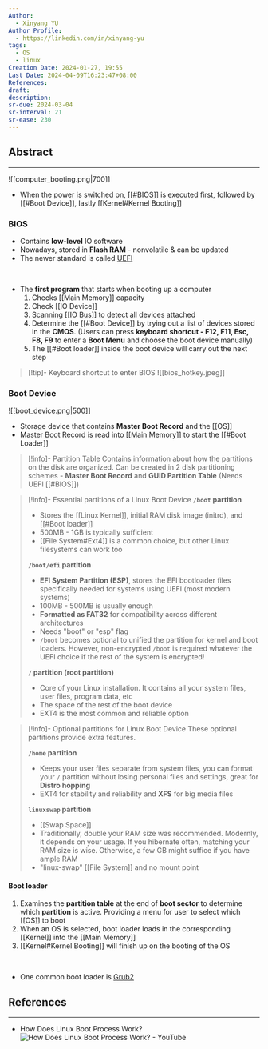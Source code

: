 ```yaml
---
Author:
  - Xinyang YU
Author Profile:
  - https://linkedin.com/in/xinyang-yu
tags:
  - OS
  - linux
Creation Date: 2024-01-27, 19:55
Last Date: 2024-04-09T16:23:47+08:00
References: 
draft: 
description: 
sr-due: 2024-03-04
sr-interval: 21
sr-ease: 230
---
```

## Abstract
---
![[computer_booting.png|700]]
- When the power is switched on, [[#BIOS]] is executed first, followed by [[#Boot Device]], lastly [[Kernel#Kernel Booting]]


### BIOS
- Contains **low-level** IO software
- Nowadays, stored in **Flash RAM** - nonvolatile & can be updated
- The newer standard is called [UEFI](https://www.freecodecamp.org/news/uefi-vs-bios/)
</br>

- The **first program** that starts when booting up a computer
	1. Checks [[Main Memory]] capacity
	2. Check [[IO Device]]
	3. Scanning [[IO Bus]] to detect all devices attached
	4. Determine the [[#Boot Device]] by trying out a list of devices stored in the **CMOS**. (Users can press **keyboard shortcut - F12, F11, Esc, F8, F9** to enter a **Boot Menu** and choose the boot device manually)
	5. The [[#Boot loader]] inside the boot device will carry out the next step

>[!tip]- Keyboard shortcut to enter BIOS
> ![[bios_hotkey.jpeg]]

### Boot Device
![[boot_device.png|500]]
- Storage device that contains **Master Boot Record** and the [[OS]]
- Master Boot Record is read into [[Main Memory]] to start the [[#Boot Loader]]

>[!info]- Partition Table
> Contains information about how the partitions on the disk are organized. Can be created in 2 disk partitioning schemes - **Master Boot Record** and **GUID Partition Table** (Needs UEFI [[#BIOS]])

>[!info]- Essential partitions of a Linux Boot Device
> **`/boot` partition** 
> - Stores the [[Linux Kernel]], initial RAM disk image (initrd), and [[#Boot loader]]
> - 500MB - 1GB is typically sufficient
> - [[File System#Ext4]] is a common choice, but other Linux filesystems can work too
>   
> **`/boot/efi` partition**
> - **EFI System Partition (ESP)**, stores the EFI bootloader files specifically needed for systems using UEFI (most modern systems)
> - 100MB - 500MB is usually enough
> - **Formatted as FAT32** for compatibility across different architectures
> - Needs "boot" or "esp" flag
> - `/boot` becomes optional to unified the partition for kernel and boot loaders. However, non-encrypted `/boot` is required whatever the UEFI choice if the rest of the system is encrypted!
> 
> **`/`  partition (root partition)**
> - Core of your Linux installation. It contains all your system files, user files, program data, etc
> - The space of the rest of the boot device
> - EXT4 is the most common and reliable option

>[!info]- Optional partitions for Linux Boot Device
> These optional partitions provide extra features.
> 
> **`/home` partition**
> - Keeps your user files separate from system files, you can format your `/` partition without losing personal files and settings, great for **Distro hopping**
> - EXT4 for stability and reliability and **XFS** for big media files
> 
> **`linuxswap` partition**
> - [[Swap Space]]
> - Traditionally, double your RAM size was recommended. Modernly, it depends on your usage. If you hibernate often, matching your RAM size is wise. Otherwise, a few GB might suffice if you have ample RAM
> - "linux-swap" [[File System]] and no mount point
#### Boot loader
1. Examines the **partition table** at the end of **boot sector** to determine which **partition** is active. Providing a menu for user to select which [[OS]] to boot
2. When an OS is selected, boot loader loads in the corresponding [[Kernel]] into the [[Main Memory]]
3. [[Kernel#Kernel Booting]] will finish up on the booting of the OS
</br>

- One common boot loader is [Grub2](https://help.ubuntu.com/community/Grub2)


## References
---
- How Does Linux Boot Process Work?
![How Does Linux Boot Process Work? - YouTube](https://youtu.be/XpFsMB6FoOs?si=uBxjBymSdHkESwsr)